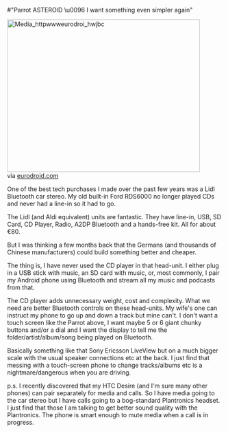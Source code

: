 #"Parrot ASTEROID \u0096 I want something even simpler again"


 <div class="posterous_bookmarklet_entry"><div class='p_embed p_image_embed'>
<img alt="Media_httpwwweurodroi_hwjbc" height="355" src="http://getfile3.posterous.com/getfile/files.posterous.com/conoroneill/AHblApFEJIphssytAckxjegtdzxqayxkcarufvmJgludBigeyFuFBtupynoz/media_httpwwweurodroi_HwJbc.jpg.scaled500.jpg" width="450" />
</div>

<div class="posterous_quote_citation">via <a href="http://www.eurodroid.com/2011/01/parrot-asteroid-android-for-your-car-stereo/">eurodroid.com</a></div>
<p>One of the best tech purchases I made over the past few years was a Lidl Bluetooth car stereo. My old built-in Ford RDS6000 no longer played CDs and never had a line-in so it had to go.</p>
<p>The Lidl (and Aldi equivalent) units are fantastic. They have line-in, USB, SD Card, CD Player, Radio, A2DP Bluetooth and a hands-free kit. All for about &euro;80.</p>
<p>But I was thinking a few months back that the Germans (and thousands of Chinese manufacturers) could build something better and cheaper.</p>
<p>The thing is, I have never used the CD player in that head-unit. I either plug in a USB stick with music, an SD card with music, or, most commonly, I pair my Android phone using Bluetooth and stream all my music and podcasts from that.</p>
<p>The CD player adds unnecessary weight, cost and complexity. What we need are better Bluetooth controls on these head-units. My wife's one can instruct my phone to go up and down a track but mine can't. I don't want a touch screen like the Parrot above, I want maybe 5 or 6 giant chunky buttons and/or a dial and I want the display to tell me the folder/artist/album/song being played on Bluetooth.</p>
<p>Basically something like that Sony Ericsson LiveView but on a much bigger scale with the usual speaker connections etc at the back. I just find that messing with a touch-screen phone to change tracks/albums etc is a nightmare/dangerous when you are driving.</p>
<p>p.s. I recently discovered that my HTC Desire (and I'm sure many other phones) can pair separately for media and calls. So I have media going to the car stereo but I have calls going to a bog-standard Plantronics headset. I just find that those I am talking to get better sound quality with the Plantronics. The phone is smart enough to mute media when a call is in progress.</p>
</div>
 